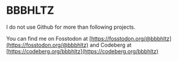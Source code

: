 # BBBHLTZ

I do not use Github for more than following projects.

You can find me on Fosstodon at [https://fosstodon.org/@bbbhltz](https://fosstodon.org/@bbbhltz) and Codeberg at [https://codeberg.org/bbbhltz](https://codeberg.org/bbbhltz)
